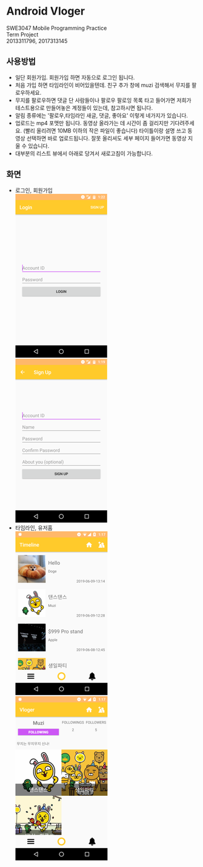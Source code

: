 Android Vloger
======
SWE3047 Mobile Programming Practice  
Term Project  
2013311796, 2017313145  

## 사용방법
* 일단 회원가입. 회원가입 하면 자동으로 로그인 됩니다.
* 처음 가입 하면 타임라인이 비어있을텐데. 친구 추가 창에 muzi 검색해서 무지를 팔로우하세요.
* 무지를 팔로우하면 댓글 단 사람들이나 팔로우 팔로잉 목록 타고 들어가면 저희가 테스트용으로 만들어놓은 계정들이 있는데, 참고하시면 됩니다.
* 알림 종류에는 '팔로우,타임라인 새글, 댓글, 좋아요' 이렇게 네가지가 있습니다.
* 업로드는 mp4 포맷만 됩니다. 동영상 올라가는 데 시간이 좀 걸리지만 기다려주세요. (빨리 올리려면 10MB 이하의 작은 파일이 좋습니다) 타이틀이랑 설명 쓰고 동영상 선택하면 바로 업로드됩니다. 잘못 올리셔도 세부 페이지 들어가면 동영상 지울 수 있습니다.
* 대부분의 리스트 뷰에서 아래로 당겨서 새로고침이 가능합니다.

## 화면
* 로그인, 회원가입  
![preview 1](/1.png)
![preview 2](/2.png)
* 타임라인, 유저홈  
![preview 3](/3.png)
![preview 4](/4.png)
